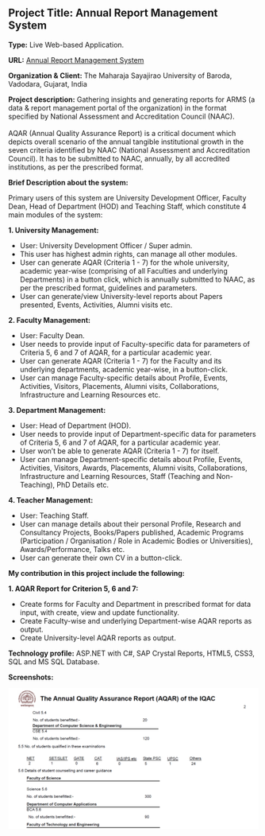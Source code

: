 ## Project Title: Annual Report Management System

**Type:** Live Web-based Application. 

**URL:** <a href="http://ccc.msubaroda.ac.in/AnnualRep/">Annual Report Management System</a> 

**Organization & Client:** The Maharaja Sayajirao University of Baroda, Vadodara, Gujarat, India

**Project description:** Gathering insights and generating reports for ARMS (a data & report management portal of the organization) in the format specified by National Assessment and Accreditation Council (NAAC).<br><br>AQAR (Annual Quality Assurance Report) is a critical document which depicts overall scenario of the annual tangible institutional growth in the seven criteria identified by NAAC (National Assessment and Accreditation Council). It has to be submitted to NAAC, annually, by all accredited institutions, as per the prescribed format.

**Brief Description about the system:**

Primary users of this system are University Development Officer, Faculty Dean, Head of Department (HOD) and Teaching Staff, which constitute 4 main modules of the system:

**1. University Management:**
* User: University Development Officer / Super admin.
* This user has highest admin rights, can manage all other modules.
* User can generate AQAR (Criteria 1 - 7) for the whole university, academic year-wise (comprising of all Faculties and underlying Departments) in a button click, which is annually submitted to NAAC, as per the prescribed format, guidelines and parameters.
* User can generate/view University-level reports about Papers presented, Events, Activities, Alumni visits etc.

**2. Faculty Management:**
* User: Faculty Dean.
* User needs to provide input of Faculty-specific data for parameters of Criteria 5, 6 and 7 of AQAR, for a particular academic year.
* User can generate AQAR (Criteria 1 - 7) for the Faculty and its underlying departments, academic year-wise, in a button-click. 
* User can manage Faculty-specific details about Profile, Events, Activities, Visitors, Placements, Alumni visits, Collaborations, Infrastructure and Learning Resources etc.

**3. Department Management:**
* User: Head of Department (HOD).
* User needs to provide input of Department-specific data for parameters of Criteria 5, 6 and 7 of AQAR, for a particular academic year.
* User won’t be able to generate AQAR (Criteria 1 - 7) for itself.
* User can manage Department-specific details about Profile, Events, Activities, Visitors, Awards, Placements, Alumni visits, Collaborations, Infrastructure and Learning Resources, Staff (Teaching and Non-Teaching), PhD Details etc.

**4. Teacher Management:**
* User: Teaching Staff.
* User can manage details about their personal Profile, Research and Consultancy Projects, Books/Papers published, Academic Programs (Participation / Organisation / Role in Academic Bodies or Universities), Awards/Performance, Talks etc.
* User can generate their own CV in a button-click.

**My contribution in this project include the following:**

**1. AQAR Report for Criterion 5, 6 and 7:**
* Create forms for Faculty and Department in prescribed format for data input, with create, view and update functionality.
* Create Faculty-wise and underlying Department-wise AQAR reports as output.
* Create University-level AQAR reports as output.

**Technology profile:** ASP.NET with C#, SAP Crystal Reports, HTML5, CSS3, SQL and MS SQL Database.

**Screenshots:**

<kbrd><img src="../images/annual_report/1.png?raw=true"/></kbrd>
